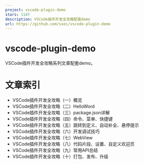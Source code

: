 ```yaml
---
project: vscode-plugin-demo
stars: 1147
description: VSCode插件开发全攻略配套demo
url: https://github.com/sxei/vscode-plugin-demo
---
```


vscode-plugin-demo
==================

VSCode插件开发全攻略系列文章配套demo。

文章索引
====

-   VSCode插件开发全攻略（一）概览
-   VSCode插件开发全攻略（二）HelloWord
-   VSCode插件开发全攻略（三）package.json详解
-   VSCode插件开发全攻略（四）命令、菜单、快捷键
-   VSCode插件开发全攻略（五）跳转到定义、自动补全、悬停提示
-   VSCode插件开发全攻略（六）开发调试技巧
-   VSCode插件开发全攻略（七）WebView
-   VSCode插件开发全攻略（八）代码片段、设置、自定义欢迎页
-   VSCode插件开发全攻略（九）常用API总结
-   VSCode插件开发全攻略（十）打包、发布、升级
